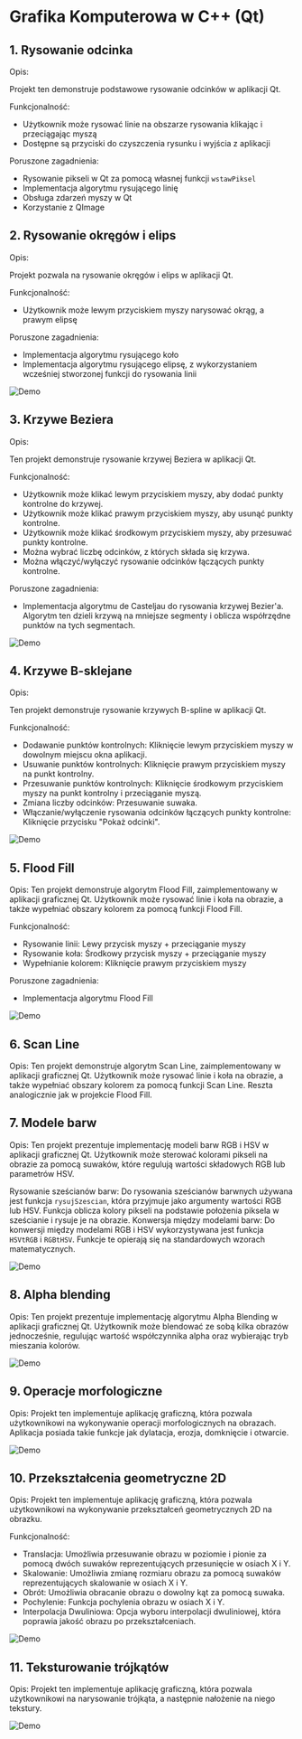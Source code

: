 
# Grafika Komputerowa w C++ (Qt)



## 1. Rysowanie odcinka

Opis:

Projekt ten demonstruje podstawowe rysowanie odcinków w aplikacji Qt.

Funkcjonalność:
* Użytkownik może rysować linie na obszarze rysowania klikając i przeciągając myszą
* Dostępne są przyciski do czyszczenia rysunku i wyjścia z aplikacji

Poruszone zagadnienia:
* Rysowanie pikseli w Qt za pomocą własnej funkcji `wstawPiksel`
* Implementacja algorytmu rysującego linię
* Obsługa zdarzeń myszy w Qt
* Korzystanie z QImage

## 2. Rysowanie okręgów i elips

Opis:

Projekt pozwala na rysowanie okręgów i elips w aplikacji Qt.

Funkcjonalność:
* Użytkownik może lewym przyciskiem myszy narysować okrąg, a prawym elipsę

Poruszone zagadnienia:
* Implementacja algorytmu rysującego koło
* Implementacja algorytmu rysującego elipsę, z wykorzystaniem wcześniej stworzonej funkcji do rysowania linii

![Demo](https://github.com/yaspktor/Grafika-Komputerowa/blob/main/2.%20Koło%20Elipsa/demo.gif)


## 3. Krzywe Beziera

Opis:

Ten projekt demonstruje rysowanie krzywej Beziera w aplikacji Qt. 

Funkcjonalność:
* Użytkownik może klikać lewym przyciskiem myszy, aby dodać punkty kontrolne do krzywej.
* Użytkownik może klikać prawym przyciskiem myszy, aby usunąć punkty kontrolne.
* Użytkownik może klikać środkowym przyciskiem myszy, aby przesuwać punkty kontrolne.
* Można wybrać liczbę odcinków, z których składa się krzywa.
* Można włączyć/wyłączyć rysowanie odcinków łączących punkty kontrolne.

Poruszone zagadnienia:
* Implementacja  algorytmu de Casteljau do rysowania krzywej Bezier'a. Algorytm ten dzieli krzywą na mniejsze segmenty i oblicza współrzędne punktów na tych segmentach.

![Demo](https://github.com/yaspktor/Grafika-Komputerowa/blob/main/3.%20Krzywe%20Beziera/demo.gif)

## 4. Krzywe B-sklejane

Opis:

Ten projekt demonstruje rysowanie krzywych B-spline w aplikacji Qt.

Funkcjonalność:
* Dodawanie punktów kontrolnych: Kliknięcie lewym przyciskiem myszy w dowolnym miejscu okna aplikacji.
* Usuwanie punktów kontrolnych: Kliknięcie prawym przyciskiem myszy na punkt kontrolny.
* Przesuwanie punktów kontrolnych: Kliknięcie środkowym przyciskiem myszy na punkt kontrolny i przeciąganie myszą.
* Zmiana liczby odcinków: Przesuwanie suwaka.
* Włączanie/wyłączenie rysowania odcinków łączących punkty kontrolne: Kliknięcie przycisku "Pokaż odcinki".



![Demo](https://github.com/yaspktor/Grafika-Komputerowa/blob/main/4.%20B-Sklejane/demo.gif)

## 5. Flood Fill

Opis:
Ten projekt demonstruje algorytm Flood Fill, zaimplementowany w aplikacji graficznej Qt. Użytkownik może rysować linie i koła na obrazie, a także wypełniać obszary kolorem za pomocą funkcji Flood Fill.

Funkcjonalność:
* Rysowanie linii: Lewy przycisk myszy + przeciąganie myszy
* Rysowanie koła: Środkowy przycisk myszy + przeciąganie myszy
* Wypełnianie kolorem: Kliknięcie prawym przyciskiem myszy

Poruszone zagadnienia:
* Implementacja algorytmu Flood Fill

![Demo](https://github.com/yaspktor/Grafika-Komputerowa/blob/main/5.%20Flood%20fill/demo.gif)

## 6. Scan Line

Opis:
Ten projekt demonstruje algorytm Scan Line, zaimplementowany w aplikacji graficznej Qt. Użytkownik może rysować linie i koła na obrazie, a także wypełniać obszary kolorem za pomocą funkcji Scan Line.
Reszta analogicznie jak w projekcie Flood Fill.

## 7. Modele barw

Opis:
Ten projekt prezentuje implementację modeli barw RGB i HSV w aplikacji graficznej Qt. Użytkownik może sterować kolorami pikseli na 
obrazie za pomocą suwaków, które regulują wartości składowych RGB lub parametrów HSV.

Rysowanie sześcianów barw: Do rysowania sześcianów barwnych używana jest funkcja `rysujSzescian`, która przyjmuje jako argumenty wartości RGB lub HSV. Funkcja oblicza kolory pikseli na podstawie położenia piksela w sześcianie i rysuje je na obrazie.
Konwersja między modelami barw: Do konwersji między modelami RGB i HSV wykorzystywana jest funkcja `HSVtRGB` i `RGBtHSV`. Funkcje te opierają się na standardowych wzorach matematycznych.

![Demo](https://github.com/yaspktor/Grafika-Komputerowa/blob/main/7.%20Modele%20barw/demo.gif)


## 8. Alpha blending

Opis:
Ten projekt prezentuje implementację algorytmu Alpha Blending w aplikacji graficznej Qt. Użytkownik może blendować ze sobą kilka obrazów jednocześnie, regulując wartość współczynnika alpha oraz wybierając tryb mieszania kolorów.

![Demo](https://github.com/yaspktor/Grafika-Komputerowa/blob/main/8.%20Alpha%20blending/demo.gif)


## 9. Operacje morfologiczne

Opis:
Projekt ten implementuje aplikację graficzną, która pozwala użytkownikowi na wykonywanie operacji morfologicznych na obrazach. Aplikacja posiada takie funkcje jak dylatacja, erozja, domknięcie i otwarcie.

![Demo](https://github.com/yaspktor/Grafika-Komputerowa/blob/main/9.%20Operacje%20morfologiczne/demo.gif)

## 10. Przekształcenia geometryczne 2D

Opis:
Projekt ten implementuje aplikację graficzną, która pozwala użytkownikowi na wykonywanie przekształceń geometrycznych 2D na obrazku.

Funkcjonalność:
* Translacja: Umożliwia przesuwanie obrazu w poziomie i pionie za pomocą dwóch suwaków reprezentujących przesunięcie w osiach X i Y.
* Skalowanie: Umożliwia zmianę rozmiaru obrazu za pomocą suwaków reprezentujących skalowanie w osiach X i Y.
* Obrót: Umożliwia obracanie obrazu o dowolny kąt za pomocą suwaka.
* Pochylenie: Funkcja pochylenia obrazu w osiach X i Y.
* Interpolacja Dwuliniowa: Opcja wyboru interpolacji dwuliniowej, która poprawia jakość obrazu po przekształceniach.

![Demo](https://github.com/yaspktor/Grafika-Komputerowa/blob/main/10.%20Przekształcenia%20geometryczne%202D/demo.gif)

## 11. Teksturowanie trójkątów

Opis:
Projekt ten implementuje aplikację graficzną, która pozwala użytkownikowi na narysowanie trójkąta, a następnie nałożenie na niego tekstury. 

![Demo](https://github.com/yaspktor/Grafika-Komputerowa/blob/main/10.%20Teksturowanie%20trójkątów/demo.gif)